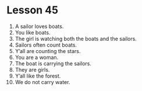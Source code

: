 # Lesson 45

1. A sailor loves boats.
2. You like boats.
3. The girl is watching both the boats and the sailors.
4. Sailors often count boats.
5. Y’all are counting the stars.
6. You are a woman.
7. The boat is carrying the sailors.
8. They are girls.
9. Y’all like the forest.
10. We do not carry water.
